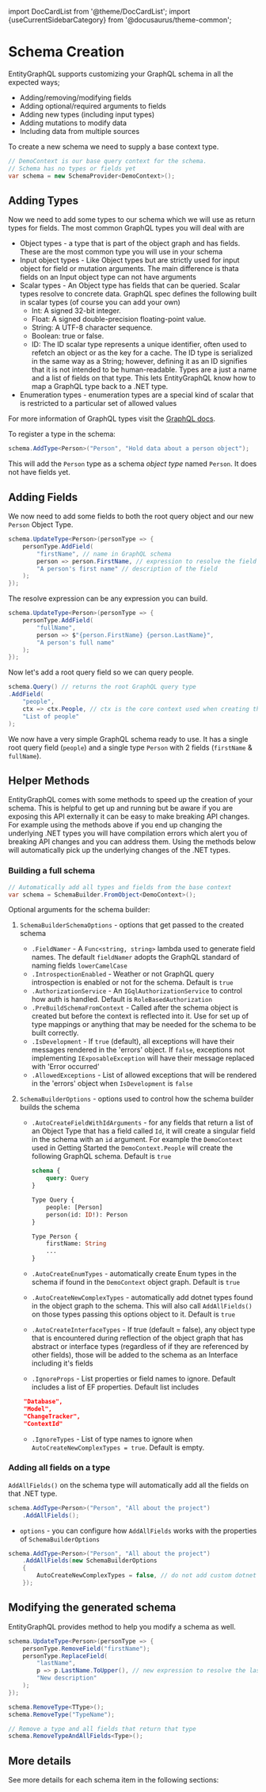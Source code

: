 import DocCardList from '@theme/DocCardList';
import {useCurrentSidebarCategory} from '@docusaurus/theme-common';

# Schema Creation

EntityGraphQL supports customizing your GraphQL schema in all the expected ways;

- Adding/removing/modifying fields
- Adding optional/required arguments to fields
- Adding new types (including input types)
- Adding mutations to modify data
- Including data from multiple sources

To create a new schema we need to supply a base context type.

```cs
// DemoContext is our base query context for the schema.
// Schema has no types or fields yet
var schema = new SchemaProvider<DemoContext>();
```

## Adding Types

Now we need to add some types to our schema which we will use as return types for fields. The most common GraphQL types you will deal with are

- Object types - a type that is part of the object graph and has fields. These are the most common type you will use in your schema
- Input object types - Like Object types but are strictly used for input object for field or mutation arguments. The main difference is thata fields on an Input object type can not have arguments
- Scalar types - An Object type has fields that can be queried. Scalar types resolve to concrete data. GraphQL spec defines the following built in scalar types (of course you can add your own)
  - Int: A signed 32-bit integer.
  - Float: A signed double-precision floating-point value.
  - String: A UTF-8 character sequence.
  - Boolean: true or false.
  - ID: The ID scalar type represents a unique identifier, often used to refetch an object or as the key for a cache. The ID type is serialized in the same way as a String; however, defining it as an ID signifies that it is not intended to be human-readable.
    Types are a just a name and a list of fields on that type. This lets EntityGraphQL know how to map a GraphQL type back to a .NET type.
- Enumeration types - enumeration types are a special kind of scalar that is restricted to a particular set of allowed values

For more information of GraphQL types visit the [GraphQL docs](https://graphql.org/learn/schema/#type-system).

To register a type in the schema:

```cs
schema.AddType<Person>("Person", "Hold data about a person object");
```

This will add the `Person` type as a schema _object type_ named `Person`. It does not have fields yet.

## Adding Fields

We now need to add some fields to both the root query object and our new `Person` Object Type.

```cs
schema.UpdateType<Person>(personType => {
    personType.AddField(
        "firstName", // name in GraphQL schema
        person => person.FirstName, // expression to resolve the field on the .NET type
        "A person's first name" // description of the field
    );
});
```

The resolve expression can be any expression you can build.

```cs
schema.UpdateType<Person>(personType => {
    personType.AddField(
        "fullName",
        person => $"{person.FirstName} {person.LastName}",
        "A person's full name"
    );
});
```

Now let's add a root query field so we can query people.

```cs
schema.Query() // returns the root GraphQL query type
.AddField(
    "people",
    ctx => ctx.People, // ctx is the core context used when creating the schema above
    "List of people"
);
```

We now have a very simple GraphQL schema ready to use. It has a single root query field (`people`) and a single type `Person` with 2 fields (`firstName` & `fullName`).

## Helper Methods

EntityGraphQL comes with some methods to speed up the creation of your schema. This is helpful to get up and running but be aware if you are exposing this API externally it can be easy to make breaking API changes. For example using the methods above if you end up changing the underlying .NET types you will have compilation errors which alert you of breaking API changes and you can address them. Using the methods below will automatically pick up the underlying changes of the .NET types.

### Building a full schema

```cs
// Automatically add all types and fields from the base context
var schema = SchemaBuilder.FromObject<DemoContext>();
```

Optional arguments for the schema builder:

1. `SchemaBuilderSchemaOptions` - options that get passed to the created schema
   - `.FieldNamer` - A `Func<string, string>` lambda used to generate field names. The default `fieldNamer` adopts the GraphQL standard of naming fields `lowerCamelCase`
   - `.IntrospectionEnabled` - Weather or not GraphQL query introspection is enabled or not for the schema. Default is `true`
   - `.AuthorizationService` - An `IGqlAuthorizationService` to control how auth is handled. Default is `RoleBasedAuthorization`
   - `.PreBuildSchemaFromContext` - Called after the schema object is created but before the context is reflected into it. Use for set up of type mappings or anything that may be needed for the schema to be built correctly.
   - `.IsDevelopment` - If `true` (default), all exceptions will have their messages rendered in the 'errors' object. If `false`, exceptions not implementing `IExposableException` will have their message replaced with 'Error occurred'
   - `.AllowedExceptions` - List of allowed exceptions that will be rendered in the 'errors' object when `IsDevelopment` is `false`
2. `SchemaBuilderOptions` - options used to control how the schema builder builds the schema

   - `.AutoCreateFieldWithIdArguments` - for any fields that return a list of an Object Type that has a field called `Id`, it will create a singular field in the schema with an `id` argument. For example the `DemoContext` used in Getting Started the `DemoContext.People` will create the following GraphQL schema. Default is `true`

     ```graphql
     schema {
         query: Query
     }

     Type Query {
         people: [Person]
         person(id: ID!): Person
     }

     Type Person {
         firstName: String
         ...
     }
     ```

   - `.AutoCreateEnumTypes` - automatically create Enum types in the schema if found in the `DemoContext` object graph. Default is `true`
   - `.AutoCreateNewComplexTypes` - automatically add dotnet types found in the object graph to the schema. This will also call `AddAllFields()` on those types passing this options object to it. Default is `true`
   - `.AutoCreateInterfaceTypes` - If true (default = false), any object type that is encountered during reflection of the object graph that has abstract or interface types (regardless of if they are referenced by other fields), those will be added to the schema as an Interface including it's fields
   - `.IgnoreProps` - List properties or field names to ignore. Default includes a list of EF properties. Default list includes

   ```json
    "Database",
    "Model",
    "ChangeTracker",
    "ContextId"
   ```

   - `.IgnoreTypes` - List of type names to ignore when `AutoCreateNewComplexTypes = true`. Default is empty.

### Adding all fields on a type

`AddAllFields()` on the schema type will automatically add all the fields on that .NET type.

```cs
schema.AddType<Person>("Person", "All about the project")
    .AddAllFields();
```

- `options` - you can configure how `AddAllFields` works with the properties of `SchemaBuilderOptions`

```cs
schema.AddType<Person>("Person", "All about the project")
    .AddAllFields(new SchemaBuilderOptions
    {
        AutoCreateNewComplexTypes = false, // do not add custom dotnet types found as property/field types to the schema. Only add scalar type fields
    });
```

## Modifying the generated schema

EntityGraphQL provides method to help you modify a schema as well.

```cs
schema.UpdateType<Person>(personType => {
    personType.RemoveField("firstName");
    personType.ReplaceField(
        "lastName",
        p => p.LastName.ToUpper(), // new expression to resolve the lastName field
        "New description"
    );
});

schema.RemoveType<TType>();
schema.RemoveType("TypeName");

// Remove a type and all fields that return that type
schema.RemoveTypeAndAllFields<Type>();
```

## More details

See more details for each schema item in the following sections:
<DocCardList items={useCurrentSidebarCategory().items}/>
